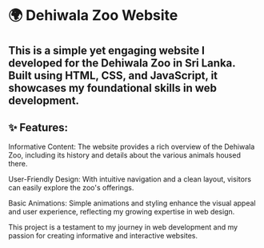 # 🌍 Dehiwala Zoo Website
## This is a simple yet engaging website I developed for the Dehiwala Zoo in Sri Lanka. Built using HTML, CSS, and JavaScript, it showcases my foundational skills in web development.

## ✨ Features:
Informative Content: The website provides a rich overview of the Dehiwala Zoo, including its history and details about the various animals housed there.

User-Friendly Design: With intuitive navigation and a clean layout, visitors can easily explore the zoo's offerings.

Basic Animations: Simple animations and styling enhance the visual appeal and user experience, reflecting my growing expertise in web design.

This project is a testament to my journey in web development and my passion for creating informative and interactive websites.

